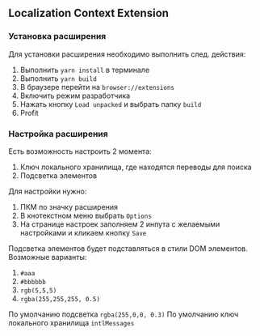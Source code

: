 
## Localization Context Extension

### Установка расширения

Для установки расширения необходимо выполнить след. действия:
1) Выполнить `yarn install` в терминале
2) Выполнить `yarn build`
3) В браузере перейти на `browser://extensions`
4) Включить режим разработчика
5) Нажать кнопку `Load unpacked` и выбрать папку `build`
6) Profit

### Настройка расширения

Есть возможность настроить 2 момента:

1) Ключ локального хранилища, где находятся переводы для поиска
2) Подсветка элементов

Для настройки нужно:

1) ПКМ по значку расширения
2) В кнотекстном меню выбрать `Options`
3) На странице настроек заполняем 2 инпута с желаемыми настройками и кликаем кнопку `Save`

Подсветка элементов будет подставляться в стили DOM элементов.
Возможные варианты:
1) `#aaa`
2) `#bbbbbb`
3) `rgb(5,5,5)`
4) `rgba(255,255,255, 0.5)`

По умолчанию подсветка `rgba(255,0,0, 0.3)`
По умолчанию ключ локального хранилища `intlMessages`